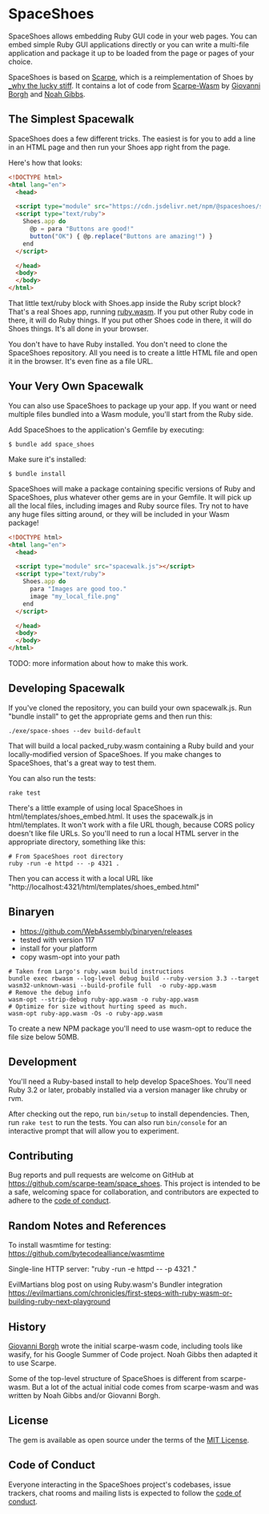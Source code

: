 # SpaceShoes

SpaceShoes allows embedding Ruby GUI code in your web pages. You can embed simple Ruby GUI applications directly or you can write a multi-file application and package it up to be loaded from the page or pages of your choice.

SpaceShoes is based on [Scarpe](https://github.com/scarpe-team/scarpe), which is a reimplementation of Shoes by [_why the lucky stiff](https://en.wikipedia.org/wiki/Why_the_lucky_stiff). It contains a lot of code from [Scarpe-Wasm](https://github.com/scarpe-team/scarpe-wasm) by [Giovanni Borgh](https://github.com/alawysdelta/) and [Noah Gibbs](https://github.com/noahgibbs).

## The Simplest Spacewalk

SpaceShoes does a few different tricks. The easiest is for you to add a line in an HTML page and then run your Shoes app right from the page.

Here's how that looks:

~~~HTML
<!DOCTYPE html>
<html lang="en">
  <head>

  <script type="module" src="https://cdn.jsdelivr.net/npm/@spaceshoes/spacewalk/spacewalk.js"></script>
  <script type="text/ruby">
    Shoes.app do
      @p = para "Buttons are good!"
      button("OK") { @p.replace("Buttons are amazing!") }
    end
  </script>

  </head>
  <body>
  </body>
</html>
~~~

That little text/ruby block with Shoes.app inside the Ruby script block? That's a real Shoes app, running [ruby.wasm](https://github.com/ruby/ruby.wasm). If you put other Ruby code in there, it will do Ruby things. If you put other Shoes code in there, it will do Shoes things. It's all done in your browser.

You don't have to have Ruby installed. You don't need to clone the SpaceShoes repository. All you need is to create a little HTML file and open it in the browser. It's even fine as a file URL.

## Your Very Own Spacewalk

You can also use SpaceShoes to package up your app. If you want or need multiple files bundled into a Wasm module, you'll start from the Ruby side.

Add SpaceShoes to the application's Gemfile by executing:

    $ bundle add space_shoes

Make sure it's installed:

    $ bundle install

SpaceShoes will make a package containing specific versions of Ruby and SpaceShoes, plus whatever other gems are in your Gemfile. It will pick up all the local files, including images and Ruby source files. Try not to have any huge files sitting around, or they will be included in your Wasm package!

~~~HTML
<!DOCTYPE html>
<html lang="en">
  <head>

  <script type="module" src="spacewalk.js"></script>
  <script type="text/ruby">
    Shoes.app do
      para "Images are good too."
      image "my_local_file.png"
    end
  </script>

  </head>
  <body>
  </body>
</html>
~~~

TODO: more information about how to make this work.


## Developing Spacewalk

If you've cloned the repository, you can build your own spacewalk.js. Run "bundle install" to get the appropriate gems and then run this:

    ./exe/space-shoes --dev build-default

That will build a local packed_ruby.wasm containing a Ruby build and your locally-modified version of SpaceShoes. If you make changes to SpaceShoes, that's a great way to test them.

You can also run the tests:

    rake test

There's a little example of using local SpaceShoes in html/templates/shoes_embed.html. It uses the spacewalk.js in html/templates. It won't work with a file URL though, because CORS policy doesn't like file URLs. So you'll need to run a local HTML server in the appropriate directory, something like this:

    # From SpaceShoes root directory
    ruby -run -e httpd -- -p 4321 .

Then you can access it with a local URL like "http://localhost:4321/html/templates/shoes_embed.html"

## Binaryen

* https://github.com/WebAssembly/binaryen/releases
* tested with version 117
* install for your platform
* copy wasm-opt into your path

```
# Taken from Largo's ruby.wasm build instructions
bundle exec rbwasm --log-level debug build --ruby-version 3.3 --target wasm32-unknown-wasi --build-profile full  -o ruby-app.wasm
# Remove the debug info
wasm-opt --strip-debug ruby-app.wasm -o ruby-app.wasm
# Optimize for size without hurting speed as much.
wasm-opt ruby-app.wasm -Os -o ruby-app.wasm
```

To create a new NPM package you'll need to use wasm-opt to reduce the file size below 50MB.

## Development

You'll need a Ruby-based install to help develop SpaceShoes. You'll need Ruby 3.2 or later, probably installed via a version manager like chruby or rvm.

After checking out the repo, run `bin/setup` to install dependencies. Then, run `rake test` to run the tests. You can also run `bin/console` for an interactive prompt that will allow you to experiment.

## Contributing

Bug reports and pull requests are welcome on GitHub at https://github.com/scarpe-team/space_shoes. This project is intended to be a safe, welcoming space for collaboration, and contributors are expected to adhere to the [code of conduct](https://github.com/scarpe-team/space_shoes/blob/main/CODE_OF_CONDUCT.md).

## Random Notes and References

To install wasmtime for testing: https://github.com/bytecodealliance/wasmtime

Single-line HTTP server: "ruby -run -e httpd -- -p 4321 ."

EvilMartians blog post on using Ruby.wasm's Bundler integration
    https://evilmartians.com/chronicles/first-steps-with-ruby-wasm-or-building-ruby-next-playground

## History

[Giovanni Borgh](https://github.com/alawysdelta/) wrote the initial scarpe-wasm code, including tools like wasify, for his Google Summer of Code project. Noah Gibbs then adapted it to use Scarpe.

Some of the top-level structure of SpaceShoes is different from scarpe-wasm. But a lot of the actual initial code comes from scarpe-wasm and was written by Noah Gibbs and/or Giovanni Borgh.

## License

The gem is available as open source under the terms of the [MIT License](https://opensource.org/licenses/MIT).

## Code of Conduct

Everyone interacting in the SpaceShoes project's codebases, issue trackers, chat rooms and mailing lists is expected to follow the [code of conduct](https://github.com/scarpe-team/space_shoes/blob/main/CODE_OF_CONDUCT.md).
